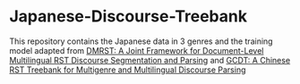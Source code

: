# Japanese-Discourse-Treebank

This repository contains the Japanese data in 3 genres and the training model adapted from [DMRST: A Joint Framework for Document-Level Multilingual RST Discourse Segmentation and Parsing](https://aclanthology.org/2021.codi-main.15/) and [GCDT: A Chinese RST Treebank for Multigenre and Multilingual Discourse Parsing](https://aclanthology.org/2022.aacl-short.47/)
